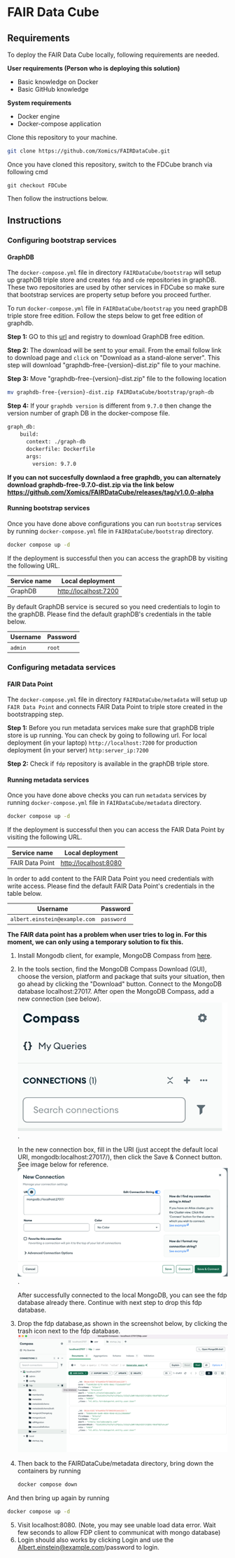 
# FAIR Data Cube

## Requirements
To deploy the FAIR Data Cube locally, following requirements are needed.

**User requirements (Person who is deploying this solution)**

* Basic knowledge on Docker​
* Basic GitHub knowledge​

**System requirements​**

* Docker engine​
* Docker-compose application​

Clone this repository to your machine.

```sh
git clone https://github.com/Xomics/FAIRDataCube.git
```

Once you have cloned this repository, switch to the FDCube branch via following cmd

```
git checkout FDCube
```

Then follow the instructions below. 
## Instructions

### Configuring bootstrap services
#### GraphDB
The `docker-compose.yml` file in directory `FAIRDataCube/bootstrap` will setup up graphDB triple store and creates `fdp` and `cde` repositories in graphDB. These two repositories are used by other services in FDCube so make sure that bootstrap services are property setup before you proceed further.
   
To run `docker-compose.yml` file in `FAIRDataCube/bootstrap` you need graphDB triple store free edition. Follow the steps below to get free edition of graphdb.

**Step 1:** GO to this [url](https://www.ontotext.com/products/graphdb/graphdb-free/) and registry to download GraphDB free edition.


**Step 2:** The download will be sent to your email. From the email follow link to download page and `click` on "Download as a stand-alone server". This step will download "graphdb-free-{version}-dist.zip" file to your machine.


**Step 3:** Move "graphdb-free-{version}-dist.zip" file to the following location

```sh
mv graphdb-free-{version}-dist.zip FAIRDataCube/bootstrap/graph-db
```

**Step 4:** If your `graphdb version` is different from `9.7.0` then change the version number of graph DB in the docker-compose file.

```sh
graph_db:
    build:
      context: ./graph-db
      dockerfile: Dockerfile        
      args:
        version: 9.7.0
```

**If you can not succesfully downlaod a free graphdb, you can alternately download graphdb-free-9.7.0-dist.zip via the link below
https://github.com/Xomics/FAIRDataCube/releases/tag/v1.0.0-alpha**


#### Running bootstrap services
Once you have done above configurations you can run `bootstrap` services by running `docker-compose.yml` file in `FAIRDataCube/bootstrap` directory.

```sh
docker compose up -d
```

If the deployment is successful then you can access the graphDB by visiting the following URL.

| Service name | Local deployment | 
| --- | --- | 
| GraphDB | [http://localhost:7200](http://localhost:7200/) |

By default GraphDB service is secured so you need credentials to login to the graphDB. Please find the default graphDB's credentials in the table below.

| Username| Password |
| --- | --- |
| `admin` | `root` |

### Configuring metadata services
#### FAIR Data Point
The `docker-compose.yml` file in directory `FAIRDataCube/metadata` will setup up `FAIR Data Point` and connects FAIR Data Point to triple store created in the bootstrapping step.



**Step 1:** Before you run metadata services make sure that graphDB triple store is up running. You can check by going to following url. For local deployment (in your laptop) `http://localhost:7200` for production deployment (in your server) `http:server_ip:7200`



**Step 2:** Check if `fdp` repository is available in the graphDB triple store.


#### Running metadata services
Once you have done above checks you can run `metadata` services by running `docker-compose.yml` file in `FAIRDataCube/metadata` directory.

```sh
docker compose up -d
```

If the deployment is successful then you can access the FAIR Data Point by visiting the following URL.

| Service name | Local deployment |
| --- | --- |
| FAIR Data Point | [http://localhost:8080](http://localhost:8080) | 


In order to add content to the FAIR Data Point you need credentials with write access. Please find the default FAIR Data Point's credentials in the table below.

| Username| Password |
| --- | --- |
| `albert.einstein@example.com` | `password` |

**The FAIR data point has a problem when user tries to log in. For this moment, we can only using a temporary solution to fix this.**

1. Install Mongodb client, for example, MongoDB Compass from [here](https://www.mongodb.com/try/download/compass).
2. In the tools section, find the MongoDB Compass Download (GUI), choose the version, platform and package that suits your situation, then go ahead by clicking the "Download" button.
   Connect to the MongoDB database localhost:27017. After open the MongoDB Compass, add a new connection (see below). ![New connection](https://github.com/Xomics/FAIRDataCube/blob/FDCube/docs/images/mongoNewConnection.png).

   In the new connection box, fill in the URI (just accept the default local URI, mongodb:localhost:27017/), then click the Save & Connect button. See image below for reference. ![Connection parameters](https://github.com/Xomics/FAIRDataCube/blob/FDCube/docs/images/newConnectionParameters.png).

   After successfully connected to the local MongoDB, you can see the fdp database already there.
   Continue with next step to drop this fdp database.
   
3. Drop the fdp database,as shown in the screenshot below, by clicking the trash icon next to the fdp database.
   ![Drop fdp database from MongoDB Compass](https://github.com/Xomics/FAIRDataCube/blob/FDCube/docs/images/mongocompassDropFDP.png)
   
4. Then back to the FAIRDataCube/metadata directory, bring down the containers by running
   ```sh
   docker compose down
   ```
 And then bring up again by running 
 ```sh
docker compose up -d
```

5. Visit localhost:8080. (Note, you may see unable load data error. Wait few seconds to allow FDP client to communicat with mongo database)
6. Login should also works by clicking Login and use the Albert.einstein@example.com/password to login.

<!--- 
### Configuring data transformation services

#### Preparing input data

The transformation services take `CSV` as input files. We provide `CSVs` with example data and `YARRRML` templates for each pheno-packets module (individual, biosample).
The `YARRRML` templates are always loaded from GitHub automatically, so they stay up-to-date as we change the models in X-omics, but the `CSV` files must be added by the user.


#### Configuring configuration and data folders 


**Step 1:** Folder structure

Make sure the following folder structure, relative to where you plan to keep your pre and post-transformed data, is available:
```
        .
        .xomics-ready-to-go/data/   
        .xomics-ready-to-go/data/mydataX.csv  (input csv files, e.g. "height.csv")
        .xomics-ready-to-go/data/mydataY.csv...
        .xomics-ready-to-go/config/   (this is the folder where yarrrml templates will be automatically loaded from the EJP repository)
``` 
**Step 2:**  Edit the .env file

the .env file will create the values for the environment variables in the docker compose file.  The first of these `baseURI` is the base for all URLs that represent your transformed data.  This should be set to something like:

`http://my.database.org/my_rd_data/`

this will result in Triple that look like this:

`<http://my.database.org/my_rd_data/person_123345_asdssaewe#ID>  <sio:has-value>  <"123345">`

optimally, these URLs will resolve...

**Step 3:**  Running data transformation services

Then you can run the data transformation services setup by running the `docker-compose.yml` file in `FDCube-in-box/xomics-ready-to-go` directory.  Be sure that you move this into the appropriate location; **THE docker-compose MUST BE RUN IN THE SAME FOLDER THAT CONTAINS THE ./data and ./config and subfolders**

You should then refresh your local copies of the docker images, to ensure they are up-to-date with what EJP is providing:

```
docker compose pull
```  
followed by:

```sh
docker compose up -d
```


**Step 4:** Input CSV files

Put an appropriately columned `XXXX.csv` into the `FDCube-in-box/xomics-ready-to-go/data`. Please look into this github repository for examples of CDEs `CSV` files.


**Step 5:** Input YARRRML templates

The `YARRRML` templates are always loaded from GitHub automatically on step 5, so they stay up-to-date as we change the models in X-omics.

Make sure the `YARRRML` templates files are matching your `CSV` files names `XXXX_yarrrml_template.yaml` and are in the `FDcube-in-box/xomics-ready-to-go/config` folder. Please look into [this](https://github.com/ejp-rd-vp/CDE-semantic-model-implementations/tree/master/YARRRML_Transform_Templates) github repository for CDEs `YARRRML` templates.


**Step 6:**  Executing transformations

Call the url:  http://localhost:4567 or http://SERVER-IP:4567  to trigger the transformation of each CSV file, and auto-load into graphDB (this will over-write what is currrently loaded!  We will make this behaviour more flexible later)
**Note:** If you deploy `FDCube in a box` solution in your laptop then check only for **localhost** url.

**There is sample data (height.csv) in the "xomics-ready-to-go/data" folder that can be used to test your installation.**


### How to modify semantic model in data transformation service

YARRRML is one the core technology which has been used in our data transformation service. If you like to extend the pheno-packet semantic model or add other semantic model to describe your data then, you have to provide custom YARRRML templates to the data transformation service. To learn more about building custom YARRRML templates please try [matey webapp](https://rml.io/yarrrml/matey/).

###Setting up Vantage 6 Server


Follow the instruction on vantage6 [documenttaion](https://docs.vantage6.ai/installation/server) to install vantage 6 server


---!>




